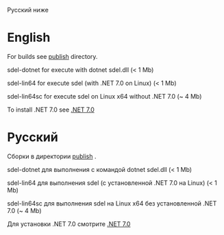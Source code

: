 Русский ниже

# English
For builds see [publish](https://github.com/VinnySmallUtilities/sdel/tree/master/publish) directory.


sdel-dotnet  for execute with dotnet sdel.dll
(< 1 Mb)

sdel-lin64   for execute sdel (with .NET 7.0 on Linux)
(< 1 Mb)

sdel-lin64sc for execute sdel on Linux x64 without .NET 7.0
(~ 4 Mb)


To install .NET 7.0 see [.NET 7.0](https://dotnet.microsoft.com/download)


# Русский

Сборки в директории [publish](https://github.com/VinnySmallUtilities/sdel/tree/master/publish) .


sdel-dotnet  для выполнения с командой dotnet sdel.dll
(< 1 Mb)

sdel-lin64   для выполнения sdel (с установленной .NET 7.0 на Linux)
(< 1 Mb)

sdel-lin64sc для выполнения sdel на Linux x64 без установленной .NET 7.0
(~ 4 Mb)


Для установки .NET 7.0 смотрите [.NET 7.0](https://dotnet.microsoft.com/download)
